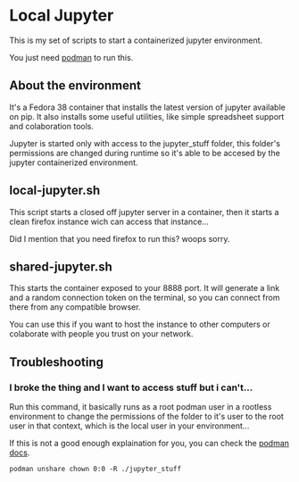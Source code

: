 # Local Jupyter

This is my set of scripts to start a containerized jupyter environment.

You just need [podman](https://podman.io) to run this.

## About the environment

It's a Fedora 38 container that installs the latest version
of jupyter available on pip. It also installs some useful utilities, like
simple spreadsheet support and colaboration tools.

Jupyter is started only with access to the jupyter_stuff folder, this folder's
permissions are changed during runtime so it's able to be accesed by the jupyter
containerized environment.

## local-jupyter.sh

This script starts a closed off jupyter server in a container, then it starts a
clean firefox instance wich can access that instance...

Did I mention that you need firefox to run this? woops sorry.

## shared-jupyter.sh

This starts the container exposed to your 8888 port. It will generate a link and
a random connection token on the terminal, so you can connect from there 
from any compatible browser.

You can use this if you want to host the instance to other computers or colaborate
with people you trust on your network.

## Troubleshooting

### I broke the thing and I want to access stuff but i can't...

Run this command, it basically runs as a root podman user in a rootless environment
to change the permissions of the folder to it's user to the root user in that context, 
which is the local user in your environment... 

If this is not a good enough explaination for you, you can check the 
[podman docs](https://docs.podman.io/en/latest/markdown/podman-unshare.1.html).

`podman unshare chown 0:0 -R ./jupyter_stuff`


